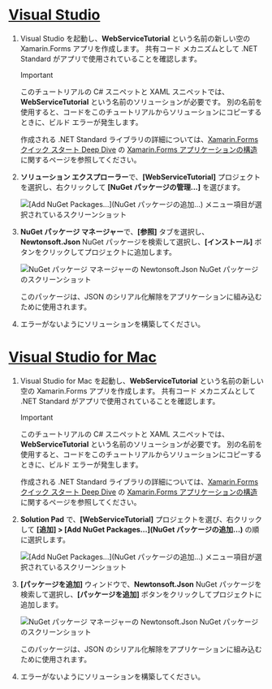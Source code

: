 # <a name="visual-studiotabvswin"></a>[Visual Studio](#tab/vswin)

1. Visual Studio を起動し、**WebServiceTutorial** という名前の新しい空の Xamarin.Forms アプリを作成します。 共有コード メカニズムとして .NET Standard がアプリで使用されていることを確認します。

    > [!IMPORTANT]
    > このチュートリアルの C# スニペットと XAML スニペットでは、**WebServiceTutorial** という名前のソリューションが必要です。 別の名前を使用すると、コードをこのチュートリアルからソリューションにコピーするときに、ビルド エラーが発生します。

    作成される .NET Standard ライブラリの詳細については、[Xamarin.Forms クイック スタート Deep Dive](~/get-started/first-app/index.md) の [Xamarin.Forms アプリケーションの構造](~/get-started/first-app/index.md)に関するページを参照してください。

1. **ソリューション エクスプローラー**で、**[WebServiceTutorial]** プロジェクトを選択し、右クリックして **[NuGet パッケージの管理...]** を選びます。

    ![[Add NuGet Packages...]\(NuGet パッケージの追加...\) メニュー項目が選択されているスクリーンショット](../images/vs/add-nuget-packages.png "[Add NuGet Packages...]\(NuGet パッケージの追加...\) メニュー項目")

1. **NuGet パッケージ マネージャー**で、**[参照]** タブを選択し、**Newtonsoft.Json** NuGet パッケージを検索して選択し、**[インストール]** ボタンをクリックしてプロジェクトに追加します。

    ![NuGet パッケージ マネージャーの Newtonsoft.Json NuGet パッケージのスクリーンショット](../images/vs/add-package.png "Newtonsoft.Json NuGet パッケージ")

    このパッケージは、JSON のシリアル化解除をアプリケーションに組み込むために使用されます。

1. エラーがないようにソリューションを構築してください。

# <a name="visual-studio-for-mactabvsmac"></a>[Visual Studio for Mac](#tab/vsmac)

1. Visual Studio for Mac を起動し、**WebServiceTutorial** という名前の新しい空の Xamarin.Forms アプリを作成します。 共有コード メカニズムとして .NET Standard がアプリで使用されていることを確認します。

    > [!IMPORTANT]
    > このチュートリアルの C# スニペットと XAML スニペットでは、**WebServiceTutorial** という名前のソリューションが必要です。 別の名前を使用すると、コードをこのチュートリアルからソリューションにコピーするときに、ビルド エラーが発生します。

    作成される .NET Standard ライブラリの詳細については、[Xamarin.Forms クイック スタート Deep Dive](~/get-started/first-app/index.md) の [Xamarin.Forms アプリケーションの構造](~/get-started/first-app/index.md)に関するページを参照してください。

1. **Solution Pad** で、**[WebServiceTutorial]** プロジェクトを選び、右クリックして **[追加] > [Add NuGet Packages...]\(NuGet パッケージの追加...\)** の順に選択します。

    ![[Add NuGet Packages...]\(NuGet パッケージの追加...\) メニュー項目が選択されているスクリーンショット](../images/vsmac/add-nuget-packages.png "[Add NuGet Packages...]\(NuGet パッケージの追加...\) メニュー項目")

1. **[パッケージを追加]** ウィンドウで、**Newtonsoft.Json** NuGet パッケージを検索して選択し、**[パッケージを追加]** ボタンをクリックしてプロジェクトに追加します。

    ![NuGet パッケージ マネージャーの Newtonsoft.Json NuGet パッケージのスクリーンショット](../images/vsmac/add-package.png "Newtonsoft.Json NuGet パッケージ")

    このパッケージは、JSON のシリアル化解除をアプリケーションに組み込むために使用されます。

1. エラーがないようにソリューションを構築してください。
